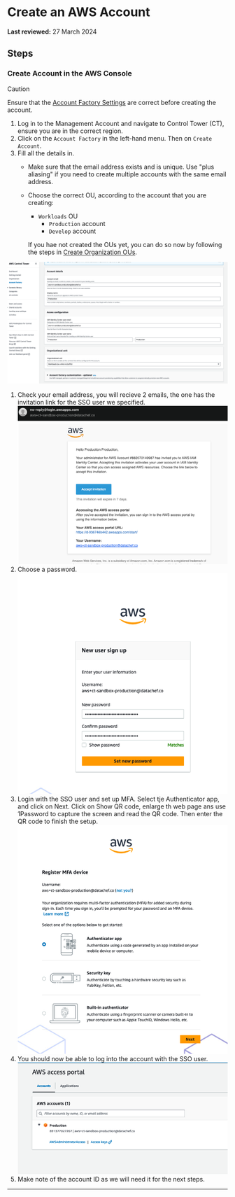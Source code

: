 # Create an AWS Account

**Last reviewed:** 27 March 2024

## Steps

### Create Account in the AWS Console

> [!CAUTION]
> Ensure that the [Account Factory Settings](Account%20Factory%20Settings.md) are correct before creating the account.

1. Log in to the Management Account and navigate to Control Tower (CT), ensure you are in the correct region.
1. Click on the `Account Factory` in the left-hand menu. Then on `Create Account`.
1. Fill all the details in. 
   - Make sure that the email address exists and is unique. Use "plus aliasing" if you need to create multiple accounts
     with the same email address.
   - Choose the correct OU, according to the account that you are creating:
      - `Workloads` OU 
        - `Production` account
        - `Develop` account
     
       If you hae not created the OUs yet, you can do so now by following the steps in
       [Create Organization OUs](Create%20Organization%20OUs.md). 
   
![img.png](img.png)
1. Check your email address, you will recieve 2 emails, the one has the invitation link for the SSO user we specified.
![img_2.png](img_2.png)
1. Choose a password.
![img_1.png](img_1.png)
1. Login with the SSO user and set up MFA. Select tje Authenticator app, and click on Next. Click on Show QR code,
enlarge th web page ans use 1Password to capture the screen and read the QR code. Then enter the QR code to finish the 
setup.
![img_3.png](img_3.png)
1. You should now be able to log into the account with the SSO user.
![img_4.png](img_4.png)
1. Make note of the account ID as we will need it for the next steps.

---
